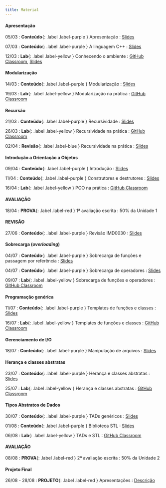 ```yaml
---
title: Material
---
```


#### Apresentação

05/03
: **Conteúdo**{: .label .label-purple } Apresentação
  : [Slides](https://docs.google.com/presentation/d/1uk1gjGFvARII2xyfIbPDC9pn7wiFSCLQPpO2uS3ylHk/edit?usp=sharing)

07/03
: **Conteúdo**{: .label .label-purple } A linguagem C++
  : [Slides](https://docs.google.com/presentation/d/1iFGh60HsAPRiqYB34PjRo5jfHKM5ix1vBF7SYaqC9nE/edit?usp=sharing)

12/03
: **Lab**{: .label .label-yellow } Conhecendo o ambiente
  : [GitHub Classroom](https://classroom.github.com/a/QUlmlEss), [Slides](https://docs.google.com/presentation/d/1JDRKity_kRB2nW9Mp_zOoIuVZD-_nRdH_WTG8wlNsiI/edit?usp=sharing)


#### Modularização

14/03
: **Conteúdo**{: .label .label-purple } Modularização
  : [Slides](https://docs.google.com/presentation/d/1iPhkW5NFE-0Ja0bHx1L4sYLm4jbOFspZJr-a0iXKC-8/edit?usp=sharing)

19/03
: **Lab**{: .label .label-yellow } Modularização na prática
  : [GitHub Classroom](https://classroom.github.com/a/a8DtbqF2)

#### Recursão

21/03
: **Conteúdo**{: .label .label-purple } Recursividade
  : [Slides](https://docs.google.com/presentation/d/1eZIlDJkmb8ssV5B9Q3_avTFusHo3WsaIAugnSAWO1JE/edit?usp=sharing)

26/03
: **Lab**{: .label .label-yellow } Recursividade na prática
  : [GitHub Classroom](https://classroom.github.com/a/_rI6YHNI)

02/04
: **Revisão**{: .label .label-blue } Recursividade na prática
  : [Slides](https://docs.google.com/presentation/d/1-zUexJCW46oSB84ksonRTS77XJSHCvfcYTAToNZ_6Mk/edit?usp=sharing)

#### Introdução a Orientação a Objetos

09/04
: **Conteúdo**{: .label .label-purple } Introdução
  : [Slides](https://docs.google.com/presentation/d/1-OAuYvc4tyXrzbJ5WhqXldX5V9uKnUL6sNKTrHjwXuc/edit?usp=sharing)

11/04
: **Conteúdo**{: .label .label-purple } Construtores e destrutores
  : [Slides](https://docs.google.com/presentation/d/11edp46XDHJ5XakJp2kS6eQ5VXRbLz8qjPImaSPCpkLs/edit?usp=sharing)

16/04
: **Lab**{: .label .label-yellow } POO na prática
  : [GitHub Classroom](https://classroom.github.com/a/R6myva5i)

#### AVALIAÇÃO

18/04
: **PROVA**{: .label .label-red } 1ª avaliação escrita
  : 50% da Unidade 1

#### REVISÃO

27/06
: **Conteúdo**{: .label .label-purple } Revisão IMD0030
  : [Slides](https://docs.google.com/presentation/d/1t6iohVwly2ThWnu65GdhF-TkSCrD8ibxDh-RgsyCRCY/edit?usp=sharing)

#### Sobrecarga (_overloading_)

04/07
: **Conteúdo**{: .label .label-purple } Sobrecarga de funções e passagem por referência
  : [Slides](https://docs.google.com/presentation/d/1zPSsnCJNx4VrlCI_pjZvjPphZkc-XvAgX0VqWCtyagg/edit?usp=sharing)

04/07
: **Conteúdo**{: .label .label-purple } Sobrecarga de operadores
  : [Slides](https://docs.google.com/presentation/d/17kz4ci9IDzoyzja3nkPI7ckjSK3HEZqo1SNE3bHU7C0/edit?usp=sharing)

09/07
: **Lab**{: .label .label-yellow } Sobrecarga de funções e operadores
  : [GitHub Classroom](https://classroom.github.com/a/Ncmvopa0)

#### Programação genérica

11/07
: **Conteúdo**{: .label .label-purple } Templates de funções e classes
  : [Slides](https://docs.google.com/presentation/d/12eDcLtGEqivLcVhcmKn28ze11nPD6gUaGwLSa2QdlZg/edit?usp=sharing)

16/07
: **Lab**{: .label .label-yellow } Templates de funções e classes
  : [GitHub Classroom](https://classroom.github.com/a/1dD0FKey)

#### Gerenciamento de I/O

18/07
: **Conteúdo**{: .label .label-purple } Manipulação de arquivos
  : [Slides](#)

#### Herança e classes abstratas

23/07
: **Conteúdo**{: .label .label-purple } Herança e classes abstratas
  : [Slides](#)

25/07
: **Lab**{: .label .label-yellow } Herança e classes abstratas
  : [GitHub Classroom](#)

#### Tipos Abstratos de Dados

30/07
: **Conteúdo**{: .label .label-purple } TADs genéricos
  : [Slides](#)

01/08
: **Conteúdo**{: .label .label-purple } Biblioteca STL
  : [Slides](#)

06/08
: **Lab**{: .label .label-yellow } TADs e STL
  : [GitHub Classroom](#)

#### AVALIAÇÃO

08/08
: **PROVA**{: .label .label-red } 2ª avaliação escrita
  : 50% da Unidade 2

#### Projeto Final

26/08 - 28/08
: **PROJETO**{: .label .label-red } Apresentações
  : [Descrição](#)
